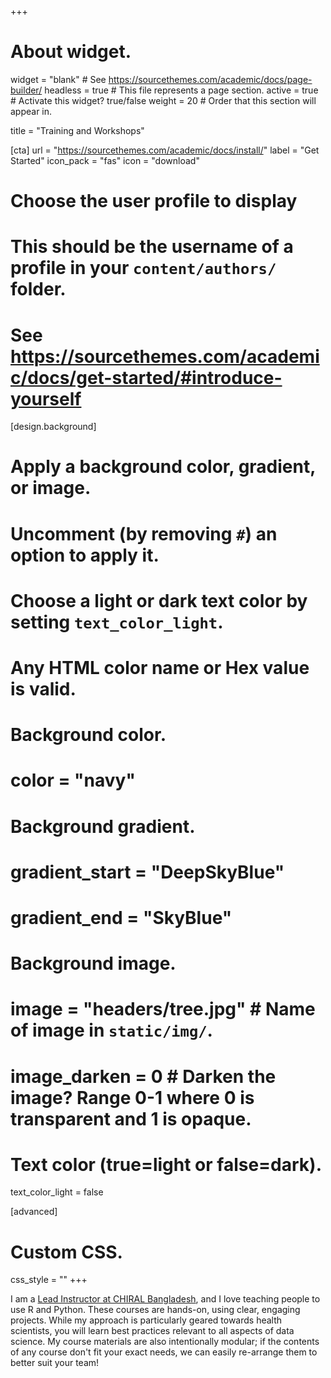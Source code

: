 +++
# About widget.
widget = "blank"  # See https://sourcethemes.com/academic/docs/page-builder/
headless = true  # This file represents a page section.
active = true  # Activate this widget? true/false
weight = 20  # Order that this section will appear in.

title = "Training and Workshops"

[cta]
  url = "https://sourcethemes.com/academic/docs/install/"
  label = "Get Started"
  icon_pack = "fas"
  icon = "download"

# Choose the user profile to display
# This should be the username of a profile in your `content/authors/` folder.
# See https://sourcethemes.com/academic/docs/get-started/#introduce-yourself

[design.background]
  # Apply a background color, gradient, or image.
  #   Uncomment (by removing `#`) an option to apply it.
  #   Choose a light or dark text color by setting `text_color_light`.
  #   Any HTML color name or Hex value is valid.

  # Background color.
  # color = "navy"
  
  # Background gradient.
  # gradient_start = "DeepSkyBlue"
  # gradient_end = "SkyBlue"
  
  # Background image.
  #  image = "headers/tree.jpg"  # Name of image in `static/img/`.
  #  image_darken = 0  # Darken the image? Range 0-1 where 0 is transparent and 1 is opaque.

  # Text color (true=light or false=dark).
  text_color_light = false

[advanced]
 # Custom CSS. 
 css_style = ""
+++


I am a [Lead Instructor at CHIRAL Bangladesh](https://chiralbd.org/), and I love teaching people to use R and Python. These courses are hands-on, using clear, engaging projects. While my approach is particularly geared towards health scientists, you will learn best practices relevant to all aspects of data science. My course materials are also intentionally modular; if the contents of any course don't fit your exact needs, we can easily re-arrange them to better suit your team!

